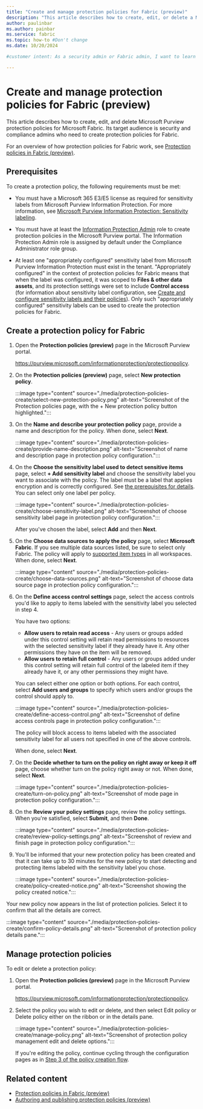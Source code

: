 ```yaml
---
title: "Create and manage protection policies for Fabric (preview)"
description: "This article describes how to create, edit, or delete a Microsoft Purview protection policy for Microsoft Fabric."
author: paulinbar
ms.author: painbar
ms.service: fabric
ms.topic: how-to #Don't change
ms.date: 10/20/2024

#customer intent: As a security admin or Fabric admin, I want to learn how to create protection policies for Microsoft Fabric. 

---
```


# Create and manage protection policies for Fabric (preview)

This article describes how to create, edit, and delete Microsoft Purview protection policies for Microsoft Fabric. Its target audience is security and compliance admins who need to create protection policies for Fabric.

For an overview of how protection policies for Fabric work, see [Protection policies in Fabric (preview)](./protection-policies-overview.md).

## Prerequisites

To create a protection policy, the following requirements must be met:

* You must have a Microsoft 365 E3/E5 license as required for sensitivity labels from Microsoft Purview Information Protection. For more information, see [Microsoft Purview Information Protection: Sensitivity labeling](/office365/servicedescriptions/microsoft-365-service-descriptions/microsoft-365-tenantlevel-services-licensing-guidance/microsoft-365-security-compliance-licensing-guidance#microsoft-purview-information-protection-sensitivity-labeling).

* You must have at least the [Information Protection Admin](/defender-office-365/scc-permissions#role-groups-in-microsoft-defender-for-office-365-and-microsoft-purview) role to create protection policies in the Microsoft Purview portal. The Information Protection Admin role is assigned by default under the Compliance Administrator role group.

* <a name="label-prerequisites"></a>At least one "appropriately configured" sensitivity label from Microsoft Purview Information Protection must exist in the tenant. "Appropriately configured" in the context of protection policies for Fabric means that when the label was configured, it was scoped to **Files & other data assets**, and its protection settings were set to include **Control access** (for information about sensitivity label configuration, see [Create and configure sensitivity labels and their policies](/purview/create-sensitivity-labels)). Only such "appropriately configured" sensitivity labels can be used to create the protection policies for Fabric.

## Create a protection policy for Fabric

1. Open the **Protection policies (preview)** page in the Microsoft Purview portal.

    https://purview.microsoft.com/informationprotection/protectionpolicy.

1. On the **Protection policies (preview)** page, select **New protection policy**.

    :::image type="content" source="./media/protection-policies-create/select-new-protection-policy.png" alt-text="Screenshot of the Protection policies page, with the + New protection policy button highlighted.":::

     <a name="define-name"></a>
1. On the **Name and describe your protection policy** page, provide a name and description for the policy. When done, select **Next**.

    :::image type="content" source="./media/protection-policies-create/provide-name-description.png" alt-text="Screenshot of name and description page in protection policy configuration.":::

1. On the **Choose the sensitivity label used to detect sensitive items** page, select **+ Add sensitivity label** and choose the sensitivity label you want to associate with the policy. The label must be a label that applies encryption and is correctly configured. See [the prerequisites for details](#label-prerequisites). You can select only one label per policy.

    :::image type="content" source="./media/protection-policies-create/choose-sensitivity-label.png" alt-text="Screenshot of choose sensitivity label page in protection policy configuration.":::

    After you've chosen the label, select **Add** and then **Next**.

1. On the **Choose data sources to apply the policy** page, select **Microsoft Fabric**. If you see multiple data sources listed, be sure to select only Fabric. The policy will apply to [supported item types](./protection-policies-overview.md#supported-item-types) in all workspaces. When done, select **Next**.

    :::image type="content" source="./media/protection-policies-create/choose-data-sources.png" alt-text="Screenshot of choose data source page in protection policy configuration.":::

1. On the **Define access control settings** page, select the access controls you'd like to apply to items labeled with the sensitivity label you selected in step 4.

    You have two options:

    * **Allow users to retain read access** - Any users or groups added under this control setting will retain read permissions to resources with the selected sensitivity label if they already have it. Any other permissions they have on the item will be removed.
    * **Allow users to retain full control** - Any users or groups added under this control setting will retain full control of the labeled item if they already have it, or any other permissions they might have.

    You can select either one option or both options. For each control, select **Add users and groups** to specify which users and/or groups the control should apply to.

    :::image type="content" source="./media/protection-policies-create/define-access-control.png" alt-text="Screenshot of define access controls page in protection policy configuration.":::

    The policy will block access to items labeled with the associated sensitivity label for all users not specified in one of the above controls.

    When done, select **Next**.

1. On the **Decide whether to turn on the policy on right away or keep it off** page, choose whether turn on the policy right away or not. When done, select **Next**.
     
    :::image type="content" source="./media/protection-policies-create/turn-on-policy.png" alt-text="Screenshot of mode page in protection policy configuration.":::

1. On the **Review your policy settings** page, review the policy settings. When you're satisfied, select **Submit**, and then **Done**.
  
    :::image type="content" source="./media/protection-policies-create/review-policy-settings.png" alt-text="Screenshot of review and finish page in protection policy configuration.":::

1. You'll be informed that your new protection policy has been created and that it can take up to 30 minutes for the new policy to start detecting and protecting items labeled with the sensitivity label you chose.

    :::image type="content" source="./media/protection-policies-create/policy-created-notice.png" alt-text="Screenshot showing the policy created notice.":::

Your new policy now appears in the list of protection policies. Select it to confirm that all the details are correct.

:::image type="content" source="./media/protection-policies-create/confirm-policy-details.png" alt-text="Screenshot of protection policy details pane.":::

## Manage protection policies

To edit or delete a protection policy:

1. Open the **Protection policies (preview)** page in the Microsoft Purview portal.

    https://purview.microsoft.com/informationprotection/protectionpolicy.

1. Select the policy you wish to edit or delete, and then select Edit policy or Delete policy either on the ribbon or in the details pane.

    :::image type="content" source="./media/protection-policies-create/manage-policy.png" alt-text="Screenshot of protection policy management edit and delete options.":::

    If you're editing the policy, continue cycling through the configuration pages as in [Step 3 of the policy creation flow](#define-name).

## Related content

* [Protection policies in Fabric (preview)](./protection-policies-overview.md)
* [Authoring and publishing protection policies (preview)](/purview/how-to-create-protection-policy)